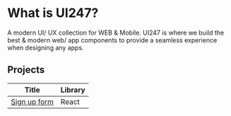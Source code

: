 # What is UI247?

A modern UI/ UX collection for WEB & Mobile. UI247 is where we build the best & modern web/ app components to provide a seamless experience when designing any apps.

## Projects


|Title                              | Library            |
| ----------------------------------| -------------------| 
| [Sign up form][1]                 | React              |


[1]: https://github.com/IAmTahazzot/UI247/tree/main/projects/react/sign-up-form
